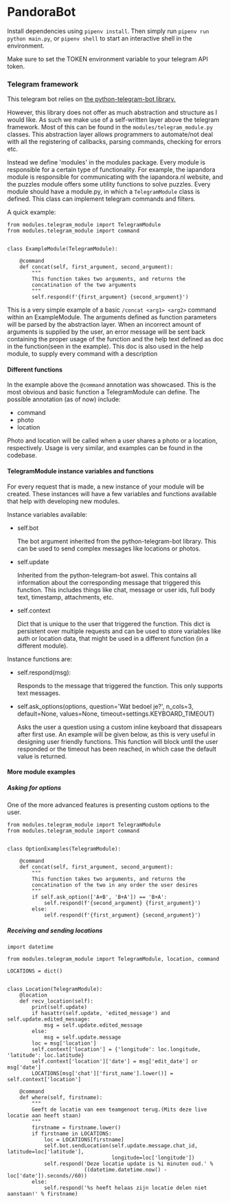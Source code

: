 # PandoraBot
Install dependencies using `pipenv install`. Then simply run `pipenv run python main.py`, or `pipenv shell` to start an interactive shell in the environment.

Make sure to set the TOKEN environment variable to your telegram API token.

### Telegram framework
This telegram bot relies on [the python-telegram-bot library.](https://python-telegram-bot.readthedocs.io/en/stable/)

However, this library does not offer as much abstraction and structure as I would like. As such we make use of a self-written layer above the telegram framework. Most of this can be found in the `modules/telegram_module.py` classes. This abstraction layer allows programmers to automate/not deal with all the registering of callbacks, parsing commands, checking for errors etc.

Instead we define 'modules' in the modules package. Every module is responsible for a certain type of functionality. For example, the iapandora module is responsible for communicating with the iapandora.nl website, and the puzzles module offers some utility functions to solve puzzles.
Every module should have a module.py, in which a `TelegramModule` class is defined. This class can implement telegram commands and filters.

A quick example:
```
from modules.telegram_module import TelegramModule
from modules.telegram_module import command


class ExampleModule(TelegramModule):

    @command
    def concat(self, first_argument, second_argument):
        """
        This function takes two arguments, and returns the
        concatination of the two arguments
        """
        self.respond(f'{first_argument} {second_argument}')
 ```
 
 This is a very simple example of a basic `/concat <arg1> <arg2>` command within an ExampleModule. The arguments defined as function parameters will be parsed by the abstraction layer. When an incorrect amount of arguments is supplied by the user, an error message will be sent back containing the proper usage of the function and the help text defined as doc in the function(seen in the example). This doc is also used in the help module, to supply every command with a description
 
 #### Different functions
 In the example above the `@command` annotation was showcased. This is the most obvious and basic function a TelegramModule can define. The possible annotation (as of now) include:
 
 - command
 - photo
 - location
 
 Photo and location will be called when a user shares a photo or a location, respectively. Usage is very similar, and examples can be found in the codebase.
 
 
 #### TelegramModule instance variables and functions
 For every request that is made, a new instance of your module will be created. These instances will have a few variables and functions available that help with developing new modules.
 
 Instance variables available:
 
 - self.bot
    
    The bot argument inherited from the python-telegram-bot library. This can be used to send complex messages like locations or photos.
 - self.update
 
     Inherited from the python-telegram-bot aswel. This contains all information about the corresponding message that triggered this function. This includes things like chat, message or user ids, full body text, timestamp, attachments, etc.
 - self.context
 
    Dict that is unique to the user that triggered the function. This dict is persistent over multiple requests and can be used to store variables like auth or location data, that might be used in a different function (in a different module).
 
 

 Instance functions are:
 
 -  self.respond(msg):
 
    Responds to the message that triggered the function. This only supports text messages.
 
 -  self.ask_options(options, question='Wat bedoel je?', n_cols=3, default=None,
                   values=None, timeout=settings.KEYBOARD_TIMEOUT)
    
    Asks the user a question using a custom inline keyboard that dissapears after first use. An example will be given below, as this is very useful in designing user friendly functions.
    This function will block until the user responded or the timeout has been reached, in which case the default value is returned.
    
#### More module examples


##### Asking for options
One of the more advanced features is presenting custom options to the user.

```
from modules.telegram_module import TelegramModule
from modules.telegram_module import command


class OptionExamples(TelegramModule):

    @command
    def concat(self, first_argument, second_argument):
        """
        This function takes two arguments, and returns the
        concatination of the two in any order the user desires
        """
        if self.ask_option(['A+B', 'B+A']) == 'B+A':
            self.respond(f'{second_argument} {first_argument}')
        else:
            self.respond(f'{first_argument} {second_argument}')
```



##### Receiving and sending locations
```
import datetime

from modules.telegram_module import TelegramModule, location, command

LOCATIONS = dict()


class Location(TelegramModule):
    @location
    def recv_location(self):
        print(self.update)
        if hasattr(self.update, 'edited_message') and self.update.edited_message:
            msg = self.update.edited_message
        else:
            msg = self.update.message
        loc = msg['location']
        self.context['location'] = {'longitude': loc.longitude, 'latitude': loc.latitude}
        self.context['location']['date'] = msg['edit_date'] or msg['date']
        LOCATIONS[msg['chat']['first_name'].lower()] = self.context['location']

    @command
    def where(self, firstname):
        """
        Geeft de locatie van een teamgenoot terug.(Mits deze live locatie aan heeft staan)
        """
        firstname = firstname.lower()
        if firstname in LOCATIONS:
            loc = LOCATIONS[firstname]
            self.bot.sendLocation(self.update.message.chat_id, latitude=loc['latitude'],
                                  longitude=loc['longitude'])
            self.respond('Deze locatie update is %i minuten oud.' %
                         ((datetime.datetime.now() - loc['date']).seconds//60))
        else:
            self.respond('%s heeft helaas zijn locatie delen niet aanstaan!' % firstname)

```

